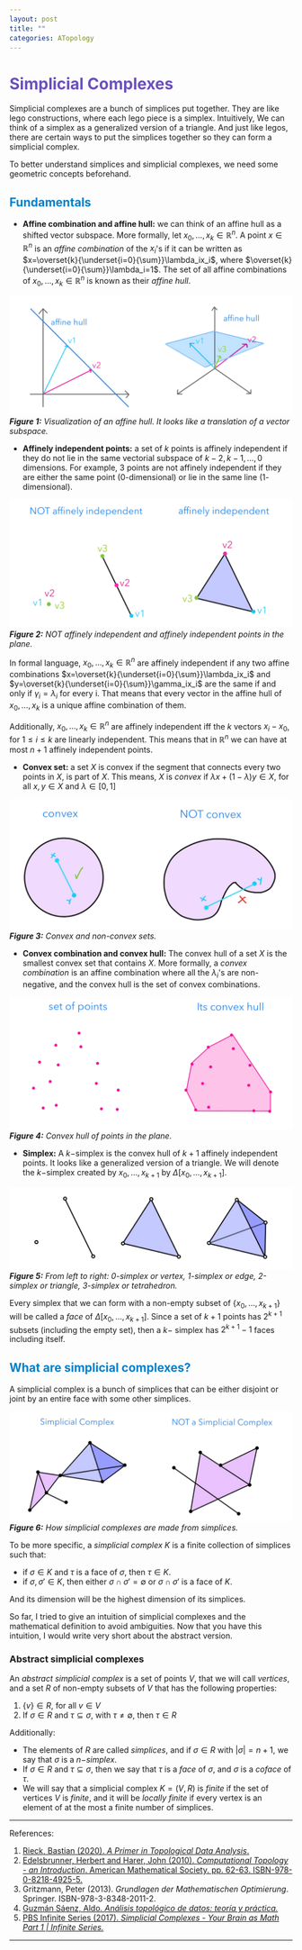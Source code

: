 ```yaml
---
layout: post
title: ""
categories: ATopology
---
```


# <span style="color:rgb(107,79,187)"> Simplicial Complexes </span>

Simplicial complexes are a bunch of simplices put together. They are like lego constructions, where each lego piece is a simplex. Intuitively, We can think of a simplex as a generalized version of a triangle. And just like legos, there are certain ways to put the simplices together so they can form a simplicial complex.

To better understand simplices and simplicial complexes, we need some geometric concepts beforehand.

## <span style="color:rgb(0,128,204)"> Fundamentals </span>

* **Affine combination and affine hull:** we can think of an affine hull as a shifted vector subspace. More formally, let $x_0,\dots,x_k\in\mathbb{R}^n$. A point $x\in\mathbb{R}^n$ is an *affine combination* of the $x_i$'s if it can be written as $x=\overset{k}{\underset{i=0}{\sum}}\lambda_ix_i$, where $\overset{k}{\underset{i=0}{\sum}}\lambda_i=1$. The set of all affine combinations of $x_0,\dots,x_k\in\mathbb{R}^n$ is known as their *affine hull*.

![](../images/1-affine-hull.png)
***Figure 1:*** *Visualization of an affine hull. It looks like a translation of a vector subspace.*

* **Affinely independent points:** a set of $k$ points is affinely independent if they do not lie in the same vectorial subspace of $k-2, k-1, \dots, 0$ dimensions. For example, $3$ points are not affinely independent if they are either the same point ($0$-dimensional) or lie in the same line ($1$-dimensional).

![](../images/1-affinely-independent.png)
***Figure 2:*** *NOT affinely independent  and affinely independent points in the plane.*

In formal language, $x_0,\dots,x_k\in\mathbb{R}^n$ are affinely independent if any two affine combinations $x=\overset{k}{\underset{i=0}{\sum}}\lambda_ix_i$ and $y=\overset{k}{\underset{i=0}{\sum}}\gamma_ix_i$ are the same if and only if $\gamma_i=\lambda_i$ for every i. That means that every vector in the affine hull of $x_0,\dots,x_k$ is a unique affine combination of them.

Additionally, $x_0,\dots,x_k\in\mathbb{R}^n$ are affinely independent iff the $k$ vectors $x_i-x_0$, for $1\leq{i}\leq{k}$ are linearly independent. This means that in $\mathbb{R}^n$ we can have at most $n+1$ affinely independent points.

* **Convex set:** a set $X$ is convex if the segment that connects every two points in $X$, is part of $X$. This means, $X$ is *convex* if $\lambda{x}+(1-\lambda)y\in{X}$, for all $x,y\in{X}$ and $\lambda\in[0,1]$ 

![](../images/1-convex.png)
***Figure 3:*** *Convex and non-convex sets.*

* **Convex combination and convex hull:** The convex hull of a set $X$ is the smallest convex set that contains $X$. More formally, a *convex combination* is an affine combination where all the $\lambda_i$'s are non-negative, and the convex hull is the set of convex combinations. 

<!-- For one point would be the same point, for two points would be them and the line that joins them, For three points would be them, the line that joins them and the space in between etc. -->

![](../images/1-convex-hull.png)
***Figure 4:*** *Convex hull of points in the plane.*

<!-- <img src="images/1-convex-hull.png" alt="Markdown Monster icon" style="float: left; margin-right: 10px;" /> -->

* **Simplex:** A $k-$simplex is the convex hull of $k+1$ affinely independent points. It looks like a generalized version of a triangle. We will denote the $k-$simplex created by $x_0,\dots,x_{k+1}$ by $\Delta[x_0,\dots,x_{k+1}]$. 

![](../images/1-simplex.png)
***Figure 5:*** *From left to right: 0-simplex or vertex, 1-simplex or edge, 2-simplex or triangle, 3-simplex or tetrahedron.*

Every simplex that we can form with a non-empty subset of $\{x_0,\dots,x_{k+1}\}$ will be called a *face* of $\Delta[x_0,\dots,x_{k+1}]$. Since a set of $k+1$ points has $2^{k+1}$ subsets (including the empty set), then a $k-$ simplex has $2^{k+1}-1$ faces including itself.  

## <span style="color:rgb(0,128,204)"> What are simplicial complexes? </span>

A simplicial complex is a bunch of simplices that can be either disjoint or joint by an entire face with some other simplices. 

![](../images/1-simplicial-complex.png)
***Figure 6:*** *How simplicial complexes are made from simplices.*

To be more specific, a *simplicial complex* $K$ is a finite collection of simplices such that:

* if $\sigma\in{K}$ and $\tau$ is a face of $\sigma$, then $\tau\in{K}$.
* if $\sigma,\sigma'\in{K}$, then either $\sigma\cap\sigma'=\emptyset$ or $\sigma\cap\sigma'$ is a face of $K$.

And its dimension will be the highest dimension of its simplices.

So far, I tried to give an intuition of simplicial complexes and the mathematical definition to avoid ambiguities. Now that you have this intuition, I would write very short about the abstract version.

### **Abstract simplicial complexes**

An *abstract simplicial complex* is a set of points $V$, that we will call *vertices*, and a set $R$ of non-empty subsets of $V$ that has the following properties:
1. $\{v\}\in{R}$, for all $v\in{V}$
2. If $\sigma\in{R}$ and $\tau\subseteq\sigma$, with $\tau\neq\emptyset$, then $\tau\in{R}$

Additionally:
* The elements of $R$ are called *simplices*, and if $\sigma\in{R}$ with $|\sigma|=n+1$, we say that $\sigma$ is a $n-$*simplex*.
* If $\sigma\in{R}$ and $\tau\subseteq\sigma$, then we say that $\tau$ is a *face* of $\sigma$, and $\sigma$ is a *coface* of $\tau$.
* We will say that a simplicial complex $K=(V,R)$ is *finite* if the set of vertices $V$ is *finite*, and it will be *locally finite* if every vertex is an element of at the most a finite number of simplices.

---
References:

1. [Rieck, Bastian (2020). *A Primer in Topological Data Analysis*.](https://youtu.be/gVq_xXnwV-4)
2. [Edelsbrunner, Herbert and Harer, John (2010). *Computational Topology - an Introduction*. American Mathematical Society. pp. 62-63. ISBN-978-0-8218-4925-5.](https://www.maths.ed.ac.uk/~v1ranick/papers/edelcomp.pdf)
3. Gritzmann, Peter (2013). *Grundlagen der Mathematischen Optimierung*. Springer. ISBN-978-3-8348-2011-2.
4. [Guzmán Sáenz, Aldo. *Análisis topológico de datos: teoría y práctica.*](https://gta.cimat.mx/sites/ATD/files/notashomologiapersistente.pdf)
5. [PBS Infinite Series (2017). *Simplicial Complexes - Your Brain as Math Part 1 | Infinite Series.* ](https://youtu.be/rlI1KOo1gp4)

---

<!-- Imagine you have a set of points in the plane, like this:

Does the shape of data provide any valuable insights? -->